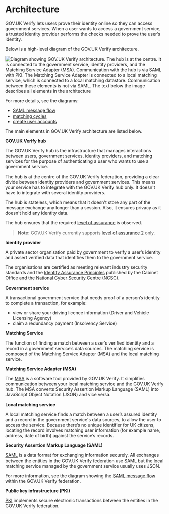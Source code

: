 # Architecture


GOV.UK Verify lets users prove their identity online so they can access
government services. When a user wants to access a government service, a
trusted identity provider performs the checks needed to prove the
user’s identity.

<a name="architecture-diagram"></a>

Below is a high-level diagram of the GOV.UK Verify architecture.

![Diagram showing GOV.UK Verify architecture. The hub is at the centre. It is connected to the government service, identity providers, and the Matching Service Adapter (MSA). Communication with the hub is via SAML with PKI. The Matching Service Adapter is connected to a local matching service, which is connected to a local matching datastore. Communication between these elements is not via SAML. The text below the image describes all elements in the architecture](/documentation/arch/arch_overview.svg)

For more details, see the diagrams:

* [SAML message flow](#saml-flow-diagram)
* [matching cycles](#matching-cycles-diagram)
* [create user accounts](#create-user-accounts-diagram)


The main elements in GOV.UK Verify architecture are listed below.

**GOV.UK Verify hub**

The GOV.UK Verify hub is the infrastructure that manages interactions between users, government services, identity providers, and matching services for the purpose of authenticating a user who wants to use a government service.

The hub is at the centre of the GOV.UK Verify federation, providing a clear divide between identity providers and government services. This means your service has to integrate with the GOV.UK Verify hub only. It doesn't have to integrate with several identity providers.

The hub is stateless, which means that it doesn't store any part of the message exchange any longer than a session. Also, it ensures privacy as it doesn't hold any identity data.

The hub ensures that the required [level of assurance](#glossary-level-of-assurance) is observed.

> **Note:**
> GOV.UK Verify currently supports
> [level of assurance 2](#glossary-level-of-assurance-2) only.


**Identity provider**

A private sector organisation paid by government to verify a user’s
identity and assert verified data that identifies them to the
government service.

The organisations are certified as meeting relevant industry security
standards and the [Identity Assurance Principles](https://www.gov.uk/government/consultations/draft-identity-assurance-principles/privacy-and-consumer-advisory-group-draft-identity-assurance-principles#the-nine-identity-assurance-principles) published by the
Cabinet Office and the [National Cyber Security Centre
(NCSC)](https://www.ncsc.gov.uk/).


**Government service**

A transactional government service that needs proof of a person’s identity to complete a transaction, for example:

* view or share your driving licence information (Driver and Vehicle Licensing Agency)
* claim a redundancy payment (Insolvency Service)


**Matching Service**

The function of finding a match between a user’s verified identity and
a record in a government service’s data sources. The matching service
is composed of the Matching Service Adapter (MSA) and the local matching
service.


**Matching Service Adapter (MSA)**

The [MSA](#matching-service-adapter) is a software tool provided by
GOV.UK Verify. It simplifies communication between your local matching
service and the GOV.UK Verify hub. The MSA
converts Security Assertion Markup Language (SAML) into JavaScript Object Notation (JSON) and vice versa.


**Local matching service**

A local matching service finds a match between a user’s assured
identity and a record in the government service's data sources, to
allow the user to access the service. Because there’s no unique
identifier for UK citizens, locating the record involves matching user
information (for example name, address, date of birth) against the
service’s records.

**Security Assertion Markup Language (SAML)**

[SAML](#saml) is a data format for exchanging information securely.
All exchanges between the entities in the GOV.UK Verify federation use
SAML but the local matching service managed by the government service
usually uses JSON.

For more information, see the
diagram showing the [SAML message flow](#saml-flow-diagram) within the GOV.UK
Verify federation.

**Public key infrastructure (PKI)**

[PKI](#public-key-infrastructure) implements secure electronic transactions between the
entities in the GOV.UK Verify federation.

